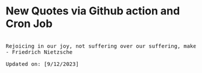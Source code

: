 # New Quotes via Github action and Cron Job

<pre>
<!-- #quote -->
Rejoicing in our joy, not suffering over our suffering, makes someone a friend.
- Friedrich Nietzsche

Updated on: [9/12/2023]
<!-- #quoteEnd -->
</pre>
